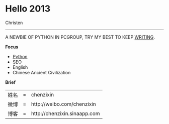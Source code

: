 # Hello 2013

Christen

----


A NEWBIE OF PYTHON IN PCGROUP, TRY MY BEST TO KEEP [WRITING](https://github.com/chenzixin/pinkey/tree/master/log).

__Focus__

* [Python](https://github.com/chenzixin/pinkey/tree/master/log/python)
* SEO
* English
* Chinese Ancient Civilization


__Brief__


<table>
    <tr>
        <td>姓名</td>
		<td>=</td>
		<td>chenzixin</td>
    <tr>
        <td>微博</td>
        <td>=</td>
        <td>http://weibo.com/chenzixin</td>
    </tr>
    </tr>
        <tr>
        <td>博客</td>
        <td>=</td>
        <td>http://chenzixin.sinaapp.com</td>
    </tr>

</table>


